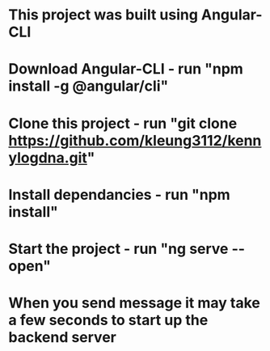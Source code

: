 # This project was built using Angular-CLI

# Download Angular-CLI - run "npm install -g @angular/cli"

# Clone this project - run "git clone https://github.com/kleung3112/kennylogdna.git"

# Install dependancies - run "npm install"

# Start the project - run "ng serve --open"

# When you send message it may take a few seconds to start up the backend server
